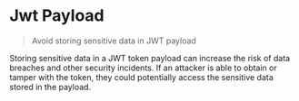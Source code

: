 # Jwt Payload

> Avoid storing sensitive data in JWT payload

Storing sensitive data in a JWT token payload can increase the risk of data breaches and other security incidents. If an attacker is able to obtain or tamper with the token, they could potentially access the sensitive data stored in the payload.